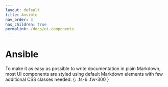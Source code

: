 ```yaml
---
layout: default
title: Ansible
nav_order: 3
has_children: true
permalink: /docs/ui-components
---
```


# Ansible

To make it as easy as possible to write documentation in plain Markdown, most UI components are styled using default Markdown elements with few additional CSS classes needed.
{: .fs-6 .fw-300 }
